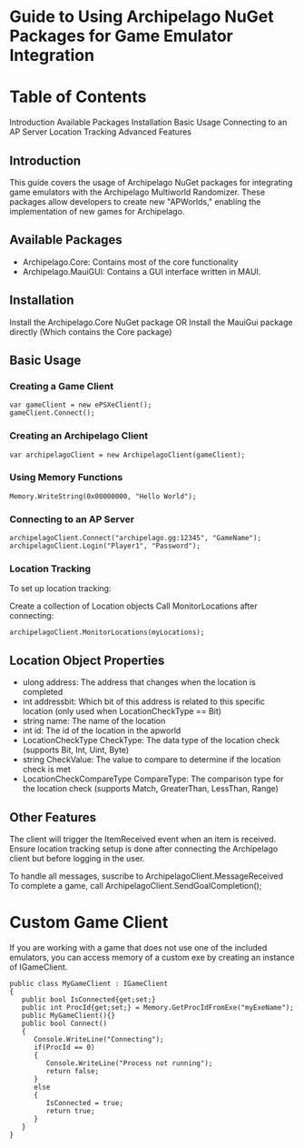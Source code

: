 # Guide to Using Archipelago NuGet Packages for Game Emulator Integration
# Table of Contents

Introduction
Available Packages
Installation
Basic Usage
Connecting to an AP Server
Location Tracking
Advanced Features

## Introduction
This guide covers the usage of Archipelago NuGet packages for integrating game emulators with the Archipelago Multiworld Randomizer. These packages allow developers to create new "APWorlds," enabling the implementation of new games for Archipelago.
## Available Packages

 - Archipelago.Core: Contains most of the core functionality
 - Archipelago.MauiGUI: Contains a GUI interface written in MAUI.

## Installation

Install the Archipelago.Core NuGet package OR Install the MauiGui package directly (Which contains the Core package)

## Basic Usage
### Creating a Game Client
```
var gameClient = new ePSXeClient();
gameClient.Connect();
```  
### Creating an Archipelago Client
```
var archipelagoClient = new ArchipelagoClient(gameClient);
```  
### Using Memory Functions
```var money = Memory.ReadInt(0x00000000);
Memory.WriteString(0x00000000, "Hello World");
```  

### Connecting to an AP Server
```
archipelagoClient.Connect("archipelago.gg:12345", "GameName");
archipelagoClient.Login("Player1", "Password");
```  
### Location Tracking
To set up location tracking:

Create a collection of Location objects
Call MonitorLocations after connecting:

``` 
archipelagoClient.MonitorLocations(myLocations);
 ```  

## Location Object Properties

 - ulong address: The address that changes when the location is completed
 - int addressbit: Which bit of this address is related to this specific location (only used when LocationCheckType == Bit)
 - string name: The name of the location
 - int id: The id of the location in the apworld
 - LocationCheckType CheckType: The data type of the location check (supports Bit, Int, Uint, Byte)
 - string CheckValue: The value to compare to determine if the location check is met
 - LocationCheckCompareType CompareType: The comparison type for the location check (supports Match, GreaterThan, LessThan, Range)

## Other Features

The client will trigger the ItemReceived event when an item is received.
Ensure location tracking setup is done after connecting the Archipelago client but before logging in the user.

To handle all messages, suscribe to ArchipelagoClient.MessageReceived  
To complete a game, call ArchipelagoClient.SendGoalCompletion();  

# Custom Game Client
If you are working with a game that does not use one of the included emulators, you can access memory of a custom exe by creating an instance of IGameClient.
```
public class MyGameClient : IGameClient
{
   public bool IsConnected{get;set;}
   public int ProcId{get;set;} = Memory.GetProcIdFromExe("myExeName");
   public MyGameClient(){}
   public bool Connect()
   {
      Console.WriteLine("Connecting");
      if(ProcId == 0)
      {
         Console.WriteLine("Process not running");
         return false;
      }
      else
      {
         IsConnected = true;
         return true;
      }
   }
}
```
